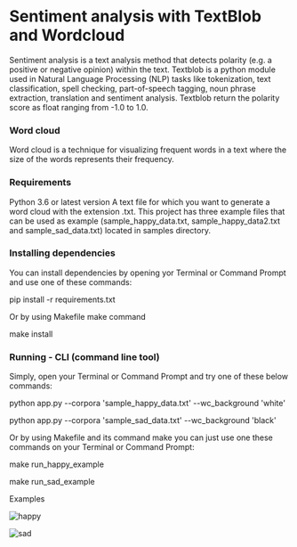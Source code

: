# **Sentiment analysis with TextBlob and Wordcloud**

Sentiment analysis is a text analysis method that detects polarity (e.g. a positive or negative opinion) 
within the text. Textblob is a python module used in Natural Language Processing (NLP) tasks like tokenization, 
text classification, spell checking, part-of-speech tagging, noun phrase extraction, translation and sentiment analysis. Textblob return 
the polarity score as float ranging from -1.0 to 1.0.

### **Word cloud**

Word cloud is a technique for visualizing frequent words in a text where the size of the words represents their frequency.

### **Requirements**

Python 3.6 or latest version
A text file for which you want to generate a word cloud with the extension .txt. This project has three example files that can be used as
example (sample_happy_data.txt, sample_happy_data2.txt and sample_sad_data.txt) located in samples directory.

### **Installing dependencies**
You can install dependencies by opening yor Terminal or Command Prompt and use one of these commands:

pip install -r requirements.txt

Or by using Makefile make command

make install

### **Running - CLI (command line tool)**

Simply, open your Terminal or Command Prompt and try one of these below commands:

python app.py --corpora 'sample_happy_data.txt' --wc_background 'white'

python app.py --corpora 'sample_sad_data.txt' --wc_background 'black'

Or by using Makefile and its command make you can just use one these commands on your Terminal or Command Prompt:

make run_happy_example

make run_sad_example

Examples

![happy](https://github.com/punkmic/sentiment_emoji_wordcloud/blob/1039f8da31288200356b4347b7df37140ef53a9a/happy.png)

![sad](https://github.com/punkmic/sentiment_emoji_wordcloud/blob/1039f8da31288200356b4347b7df37140ef53a9a/sad.png)
